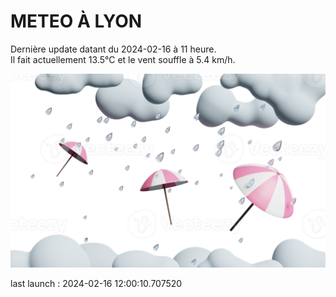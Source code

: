 # METEO À LYON

Dernière update datant du 2024-02-16 à 11 heure.  
Il fait actuellement 13.5°C et le vent souffle à 5.4 km/h.      

![](./.github/rain.png)

last launch : 2024-02-16 12:00:10.707520
